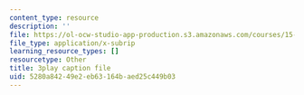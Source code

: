 ```yaml
---
content_type: resource
description: ''
file: https://ol-ocw-studio-app-production.s3.amazonaws.com/courses/15-s50-how-to-win-at-texas-holdem-poker-january-iap-2016/5280a84249e2eb63164baed25c449b03_KTzFk1s2ymE.srt
file_type: application/x-subrip
learning_resource_types: []
resourcetype: Other
title: 3play caption file
uid: 5280a842-49e2-eb63-164b-aed25c449b03
---
```

